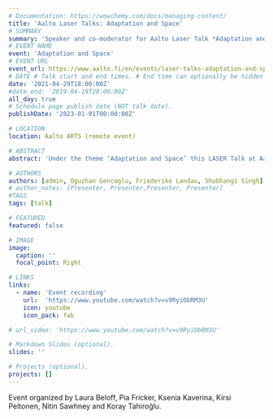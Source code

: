 ```yaml
---
# Documentation: https://wowchemy.com/docs/managing-content/
title: 'Aalto Laser Talks: Adaptation and Space'
# SUMMARY
summary: 'Speaker and co-moderator for Aalto Laser Talk *Adaptation and Space*. Helsinki, 2019'
# EVENT NAME 
event: 'Adaptation and Space'
# EVENT URL 
event_url: https://www.aalto.fi/en/events/laser-talks-adaptation-and-space
# DATE # Talk start and end times. # End time can optionally be hidden by prefixing the line with `#`.
date: '2021-04-29T18:00:00Z'
#date_end: '2019-04-19T20:00:00Z'
all_day: true
# Schedule page publish date (NOT talk date).
publishDate: '2023-01-01T00:00:00Z'

# LOCATION 
location: Aalto ARTS (remote event)

# ABSTRACT 
abstract: 'Under the theme ‘Adaptation and Space’ this LASER Talk at Aalto University will intersect different practices and discourses as heterogeneous but complementary articulations of ‘space’, that address, operate on and contribute, in different ways and capacities, to the transformation of the contemporary environment and its challenges: the social, the infrastructural, the technological, the sensory, the virtual, the built and the unbuilt.'

# AUTHORS 
authors: [admin, Oguzhan Gencoglu, Friederike Landau, Shubhangi Singh]
# author_notes: [Presenter, Presenter,Presenter, Presenter]
#TAGS
tags: [talk]

# FEATURED
featured: false

# IMAGE 
image:
  caption: ''
  focal_point: Right

# LINKS 
links:
  - name: 'Event recording'
    url:  'https://www.youtube.com/watch?v=v9RyiObRM3U'
    icon: youtube
    icon_pack: fab

# url_video: 'https://www.youtube.com/watch?v=v9RyiObRM3U'

# Markdown Slides (optional).
slides: ''

# Projects (optional).
projects: []
---
```


Event organized by Laura Beloff, Pia Fricker, Ksenia Kaverina, Kirsi Peltonen, Nitin Sawhney and Koray Tahiroğlu.

